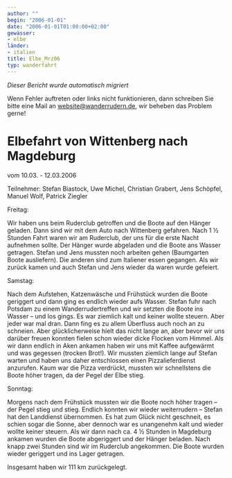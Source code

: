 ```yaml
---
author: ""
begin: "2006-01-01"
date: "2006-01-01T01:00:00+02:00"
gewässer:
- elbe
länder:
- italien
title: Elbe_Mrz06
typ: wanderfahrt
---
```



*Dieser Bericht wurde automatisch migriert*

Wenn Fehler auftreten oder links nicht funktionieren, dann schreiben Sie bitte eine Mail an website@wanderrudern.de, wir beheben das Problem gerne!



# Elbefahrt von Wittenberg nach Magdeburg


vom 10.03. - 12.03.2006

Teilnehmer: Stefan Biastock, Uwe Michel, Christian Grabert, Jens Schöpfel, Manuel Wolf, Patrick Ziegler

Freitag:

Wir haben uns beim Ruderclub getroffen und die Boote auf den Hänger geladen. Dann sind wir mit dem Auto nach Wittenberg gefahren. Nach 1 ½ Stunden Fahrt waren wir am Ruderclub, der uns für die erste Nacht aufnehmen sollte. Der Hänger wurde abgeladen und die Boote ans Wasser getragen. Stefan und Jens mussten noch arbeiten gehen (Baumgarten Boote ausliefern). Die anderen sind zum Italiener essen gegangen. Als wir zurück kamen und auch Stefan und Jens wieder da waren wurde gefeiert.

Samstag:

Nach dem Aufstehen, Katzenwäsche und Frühstück wurden die Boote geriggert und dann ging es endlich wieder aufs Wasser. Stefan fuhr nach Potsdam zu einem Wanderrudertreffen und wir setzten die Boote ins Wasser – und los gings. Es war ziemlich kalt und keiner wollte steuern. Aber jeder war mal dran. Dann fing es zu allem Überfluss auch noch an zu schneien. Aber glücklicherweise hielt das nicht lange an, aber bevor wir uns darüber freuen konnten fielen schon wieder dicke Flocken vom Himmel. Als wir dann endlich in Aken ankamen haben wir uns mit Kaffee aufgewärmt und was gegessen (trocken Brot!). Wir mussten ziemlich lange auf Stefan warten und haben uns daher entschlossen einen Pizzalieferdienst anzurufen. Kaum war die Pizza verdrückt, mussten wir schnellstens die Boote höher tragen, da der Pegel der Elbe stieg.

Sonntag:

Morgens nach dem Frühstück mussten wir die Boote noch höher tragen – der Pegel stieg und stieg. Endlich konnten wir wieder weiterrudern – Stefan hat den Landdienst übernommen. Es hat zum Glück nicht geschneit, es schien sogar die Sonne, aber dennoch war es unangenehm kalt und wieder wollte keiner steuern. Als wir dann nach ca. 4 ½ Stunden in Magdeburg ankamen wurden die Boote abgeriggert und der Hänger beladen. Nach knapp zwei Stunden sind wir im Ruderclub angekommen. Die Boote wurden wieder geriggert und ins Lager getragen.

Insgesamt haben wir 111 km zurückgelegt.